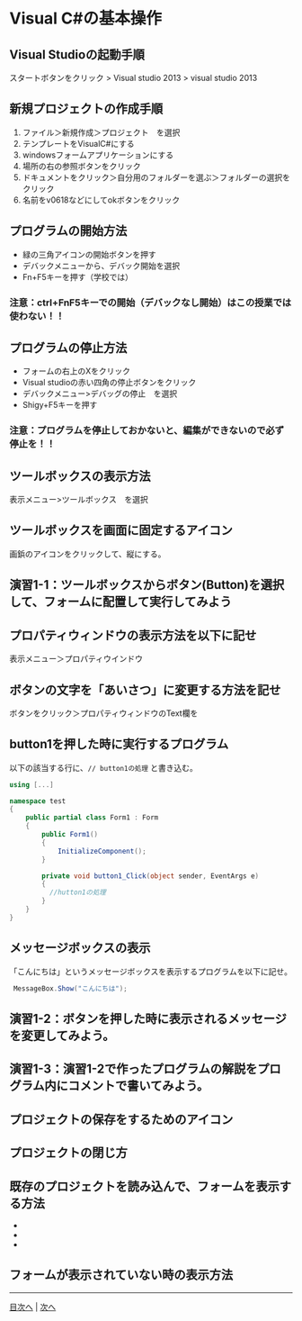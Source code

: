 # Visual C#の基本操作
## Visual Studioの起動手順
スタートボタンをクリック > Visual studio 2013 > visual studio 2013


## 新規プロジェクトの作成手順
1.	 ファイル＞新規作成＞プロジェクト　を選択
2.	 テンプレートをVisualC#にする
3.	 windowsフォームアプリケーションにする
4.	 場所の右の参照ボタンをクリック
5.	 ドキュメントをクリック＞自分用のフォルダーを選ぶ＞フォルダーの選択をクリック
6.	 名前をv0618などにしてokボタンをクリック

## プログラムの開始方法
- 緑の三角アイコンの開始ボタンを押す
- デバックメニューから、デバック開始を選択
- Fn+F5キーを押す（学校では）

### 注意：ctrl+FnF5キーでの開始（デバックなし開始）はこの授業では使わない！！

## プログラムの停止方法
- フォームの右上のXをクリック
- Visual studioの赤い四角の停止ボタンをクリック
- デバックメニュー>デバッグの停止　を選択
- Shigy+F5キーを押す
### 注意：プログラムを停止しておかないと、編集ができないので必ず停止を！！

## ツールボックスの表示方法
表示メニュー>ツールボックス　を選択


## ツールボックスを画面に固定するアイコン
画鋲のアイコンをクリックして、縦にする。


## 演習1-1：ツールボックスからボタン(Button)を選択して、フォームに配置して実行してみよう



## プロパティウィンドウの表示方法を以下に記せ
表示メニュー＞プロパティウインドウ


## ボタンの文字を「あいさつ」に変更する方法を記せ
ボタンをクリック＞プロパティウィンドウのText欄を


## button1を押した時に実行するプログラム
以下の該当する行に、`// button1の処理` と書き込む。

```cs
using [...]

namespace test
{
    public partial class Form1 : Form
    {
        public Form1()
        {
            InitializeComponent();
        }

        private void button1_Click(object sender, EventArgs e)
        {
          //hutton1の処理
        }
    }
}
```

## メッセージボックスの表示
「こんにちは」というメッセージボックスを表示するプログラムを以下に記せ。

```cs
 MessageBox.Show("こんにちは");
```

## 演習1-2：ボタンを押した時に表示されるメッセージを変更してみよう。



## 演習1-3：演習1-2で作ったプログラムの解説をプログラム内にコメントで書いてみよう。



## プロジェクトの保存をするためのアイコン



## プロジェクトの閉じ方



## 既存のプロジェクトを読み込んで、フォームを表示する方法
-
-
-

## フォームが表示されていない時の表示方法



---

[目次へ](README.md#%E7%9B%AE%E6%AC%A1) | [次へ](README.md#%E3%83%97%E3%83%AD%E3%82%B0%E3%83%A9%E3%83%9F%E3%83%B3%E3%82%B0%E3%81%AE%E8%82%9D)
